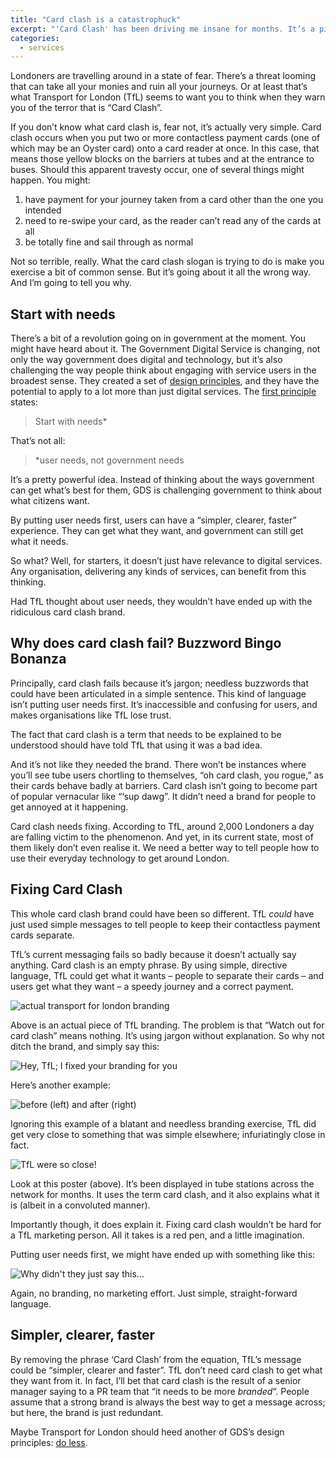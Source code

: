 ```yaml
---
title: "Card clash is a catastrophuck"
excerpt: "'Card Clash' has been driving me insane for months. It’s a piece of marketing so pointless, it makes me furious every time I see it. So I decided to fix it."
categories:
  - services
---
```

Londoners are travelling around in a state of fear. There&#8217;s a threat looming that can take all your monies and ruin all your journeys. Or at least that&#8217;s what Transport for London (TfL) seems to want you to think when they warn you of the terror that is &#8220;Card Clash&#8221;.

If you don&#8217;t know what card clash is, fear not, it&#8217;s actually very simple. Card clash occurs when you put two or more contactless payment cards (one of which may be an Oyster card) onto a card reader at once. In this case, that means those yellow blocks on the barriers at tubes and at the entrance to buses. Should this apparent travesty occur, one of several things might happen. You might:

 1. have payment for your journey taken from a card other than the one you intended
 2. need to re-swipe your card, as the reader can&#8217;t read any of the cards at all
 3. be totally fine and sail through as normal

Not so terrible, really. What the card clash slogan is trying to do is make you exercise a bit of common sense. But it&#8217;s going about it all the wrong way. And I&#8217;m going to tell you why.

## Start with needs

There&#8217;s a bit of a revolution going on in government at the moment. You might have heard about it. The Government Digital Service is changing, not only the way government does digital and technology, but it&#8217;s also challenging the way people think about engaging with service users in the broadest sense. They created a set of <a title="GDS design principles" href="https://www.gov.uk/design-principles" target="_blank">design principles</a>, and they have the potential to apply to a lot more than just digital services. The <a href="https://www.gov.uk/design-principles#first" title="Start with needs" target="_blank">first principle</a> states:

> Start with needs*

That&#8217;s not all:

> *user needs, not government needs

It&#8217;s a pretty powerful idea. Instead of thinking about the ways government can get what&#8217;s best for them, GDS is challenging government to think about what citizens want.

By putting user needs first, users can have a &#8220;simpler, clearer, faster&#8221; experience. They can get what they want, and government can still get what it needs.

So what? Well, for starters, it doesn&#8217;t just have relevance to digital services. Any organisation, delivering any kinds of services, can benefit from this thinking.

Had TfL thought about user needs, they wouldn&#8217;t have ended up with the ridiculous card clash brand.

## Why does card clash fail? Buzzword Bingo Bonanza

Principally, card clash fails because it&#8217;s jargon; needless buzzwords that could have been articulated in a simple sentence. This kind of language isn&#8217;t putting user needs first. It&#8217;s inaccessible and confusing for users, and makes organisations like TfL lose trust.

The fact that card clash is a term that needs to be explained to be understood should have told TfL that using it was a bad idea.

And it&#8217;s not like they needed the brand. There won&#8217;t be instances where you&#8217;ll see tube users chortling to themselves, &#8220;oh card clash, you rogue,&#8221; as their cards behave badly at barriers. Card clash isn&#8217;t going to become part of popular vernacular like &#8220;&#8216;sup dawg&#8221;. It didn&#8217;t need a brand for people to get annoyed at it happening.

Card clash needs fixing. According to TfL, around 2,000 Londoners a day are falling victim to the phenomenon. And yet, in its current state, most of them likely don&#8217;t even realise it. We need a better way to tell people how to use their everyday technology to get around London.

## Fixing Card Clash

This whole card clash brand could have been so different. TfL *could* have just used simple messages to tell people to keep their contactless payment cards separate.

TfL&#8217;s current messaging fails so badly because it doesn&#8217;t actually say anything. Card clash is an empty phrase. By using simple, directive language, TfL could get what it wants &#8211; people to separate their cards &#8211; and users get what they want &#8211; a speedy journey and a correct payment.

<img src="/assets/images/posts/2014-08-24-card-clash-TfL.jpg" alt="actual transport for london branding" />

Above is an actual piece of TfL branding. The problem is that &#8220;Watch out for card clash&#8221; means nothing. It&#8217;s using jargon without explanation. So why not ditch the brand, and simply say this:

<img src="/assets/images/posts/2014-08-24-card-clash-fixed-2.png" alt="Hey, TfL; I fixed your branding for you" />

Here&#8217;s another example:

<img src="/assets/images/posts/2014-08-24-card-clash-poster-london-underground.png" alt="before (left) and after (right)" />

Ignoring this example of a blatant and needless branding exercise, TfL did get very close to something that was simple elsewhere; infuriatingly close in fact.

<img src="/assets/images/posts/2014-08-24-card-clash-TfL-2.jpg" alt="TfL were so close!" />

Look at this poster (above). It&#8217;s been displayed in tube stations across the network for months. It uses the term card clash, and it also explains what it is (albeit in a convoluted manner).

Importantly though, it does explain it. Fixing card clash wouldn&#8217;t be hard for a TfL marketing person. All it takes is a red pen, and a little imagination.

Putting user needs first, we might have ended up with something like this:

<img src="/assets/images/posts/2014-08-24-card-clash-fixed-3.png" alt="Why didn't they just say this..." />

Again, no branding, no marketing effort. Just simple, straight-forward language.

## Simpler, clearer, faster

By removing the phrase &#8216;Card Clash&#8217; from the equation, TfL&#8217;s message could be &#8220;simpler, clearer and faster&#8221;. TfL don&#8217;t need card clash to get what they want from it. In fact, I&#8217;ll bet that card clash is the result of a senior manager saying to a PR team that &#8220;it needs to be more *branded*&#8220;. People assume that a strong brand is always the best way to get a message across; but here, the brand is just redundant.

Maybe Transport for London should heed another of GDS&#8217;s design principles: <a href="https://www.gov.uk/design-principles#second" title="Do less" target="_blank">do less</a>.